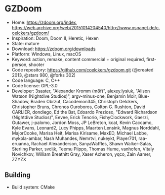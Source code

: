 # GZDoom

- Home: https://zdoom.org/index, https://web.archive.org/web/20151014204540/http://www.osnanet.de/c.oelckers/gzdoom/
- Inspiration: Doom, Doom II, Heretic, Hexen
- State: mature
- Download: https://zdoom.org/downloads
- Platform: Windows, Linux, macOS
- Keyword: action, remake, content commercial + original required, first-person, shooter
- Code repository: https://github.com/coelckers/gzdoom.git (@created 2013, @stars 980, @forks 302)
- Code language: C, C++
- Code license: GPL-3.0
- Developer: 3saster, "Alexander Kromm (m8f)", alexey.lysiuk, "Alison Watson (Nightdive Studios)", argv-minus-one, Benjamin Moir, Blue-Shadow, Braden Obrzut, Cacodemon345, Christoph Oelckers, Christopher Bruns, Chronos Ouroboros, Colton G. Rushton, David CARLIER, dondiego, Ed the Bat, Edoardo Prezioso, "Edward Richardson (Nightdive Studios)", Eevee, Erick Tenorio, FishyClockwork, Gaerzi, Gutawer, j-palomo, Jordon Moss, JP LeBreton, kcat, Kevin Caccamo, Kyle Evans, Leonard2, Lucy Phipps, Maarten Lensink, Magnus Norddahl, MajorCooke, Marisa Heit, Marisa Kirisame, MaxED, Michael Labbe, mykola-ambar, Nash Muhandes, Nemrtvi, nukeykt, Player701, raa-eruanna, Rachael Alexanderson, SanyaWaffles, Shawn Walker-Salas, Sterling Parker, svdijk, Teemu Piippo, Thomas Hume, vanhofen, Vitaly Novichkov, William Breathitt Gray, Xaser Acheron, yqco, Zain Aamer, ZZYZX

## Building

- Build system: CMake
